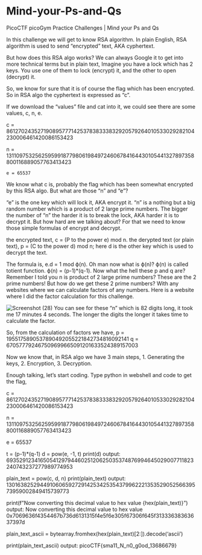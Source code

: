 # Mind-your-Ps-and-Qs
PicoCTF picoGym Practice Challenges | Mind your Ps and Qs

In this challenge we will get to know RSA algorithm. In plain English, RSA algorithm is used to send “encrypted” text, AKA cyphertext.

But how does this RSA algo works? We can always Google it to get into more technical terms but in plain text,
Imagine you have a lock which has 2 keys. You use one of them to lock (encrypt) it, and the other to open (decrypt) it.

So, we know for sure that it is of course the flag which has been encrypted. So in RSA algo the cyphertext is expressed as “c”.

If we download the “values” file and cat into it, we could see there are some values, c, n, e.

c = 861270243527190895777142537838333832920579264010533029282104230006461420086153423

n = 1311097532562595991877980619849724606784164430105441327897358800116889057763413423

```
e = 65537
```

We know what c is, probably the flag which has been somewhat encrypted by this RSA algo. But what are those “n” and “e”?

“e” is the one key which will lock it, AKA encrypt it.
“n” is a nothing but a big random number which is a product of 2 large prime numbers. The bigger the number of “n” the harder it is to break the lock, AKA harder it is to decrypt it. But how hard are we talking about? For that we need to know those simple formulas of encrypt and decrypt.

the encrypted text, c = (P to the power e) mod n.
the derypted text (or plain text), p = (C to the power d) mod n; here d is the other key which is used to decrypt the text.

The formula is, e.d = 1 mod ϕ(n).
Oh man now what is ϕ(n)? ϕ(n) is called totient function.
ϕ(n) = (p-1)*(q-1). Now what the hell these p and q are? Remember I told you n is product of 2 large prime numbers? These are the 2 prime numbers! But how do we get these 2 prime numbers? With any websites where we can calculate factors of any numbers. Here is a website where I did the factor calculation for this challenge.

![Screenshot (28)](https://user-images.githubusercontent.com/111799231/186301880-388579eb-8e70-4037-97c9-27d78746b89d.png)
You can see for these “n” which is 82 digits long, it took me 17 minutes 4 seconds. The longer the digits the longer it takes time to calculate the factor.

So, from the calculation of factors we have,
p = 1955175890537890492055221842734816092141
q = 670577792467509699665091201633524389157003

Now we know that, in RSA algo we have 3 main steps, 1. Generating the keys, 2. Encryption, 3. Decryption.

Enough talking, let’s start coding. Type python in webshell and code to get the flag,

c = 861270243527190895777142537838333832920579264010533029282104230006461420086153423

n = 1311097532562595991877980619849724606784164430105441327897358800116889057763413423

e = 65537

t = (p-1)*(q-1)
d = pow(e, -1, t)
print(d)
output: 693529123416505412979446025120625035374876994645029007711823240743237277989774953


plain_text = pow(c, d, n)
print(plain_text)
output: 13016382529449106065927291425342535437996222135352905256639573959002849415739773

print(f”Now converting this decimal value to hex value {hex(plain_text)}”)
output: Now converting this decimal value to hex value 0x7069636f4354467b736d6131315f4e5f6e305f67306f645f31333638363637397d

plain_text_ascii = bytearray.fromhex(hex(plain_text)[2:]).decode(‘ascii’)

print(plain_text_ascii)
output: picoCTF{sma11_N_n0_g0od_13686679}
